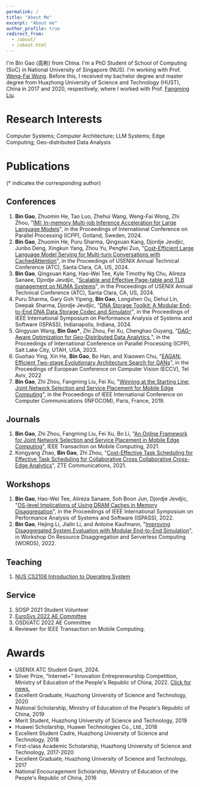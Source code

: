 ```yaml
---
permalink: /
title: "About Me"
excerpt: "About me"
author_profile: true
redirect_from: 
  - /about/
  - /about.html
---
```

I'm Bin Gao (高彬) from China. I'm a PhD Student of School of Computing (SoC) in National University of Singapore (NUS). I'm working with Prof. [Weng-Fai Wong](https://www.comp.nus.edu.sg/~wongwf/). Before this, I received my bachelor degree and master degree from Huazhong University of Science and Technology (HUST), China in 2017 and 2020, respectively, where I worked with Prof. [Fangming Liu](https://fangmingliu.github.io/).  

Research Interests
======
Computer Systems; Computer Architecture; LLM Systems; Edge Computing; Geo-distributed Data Analysis

Publications 
======
(* indicates the corresponding author)

Conferences 
------
1. **Bin Gao**, Zhuomin He, Tao Luo, Zhehui Wang, Weng-Fai Wong, Zhi Zhou, "[IMI: In-memory Multi-job Inference Acceleration for Large Language Models](https://icpp2024.org/)", in the Proceedings of International Conference on Parallel Processing (ICPP), Gotland, Sweden, 2024.
1. **Bin Gao**, Zhuomin He, Puru Sharma, Qingxuan Kang, Djordje Jevdjic, Junbo Deng, Xingkun Yang, Zhou Yu, Pengfei Zuo, "[Cost-Efficient Large Language Model Serving for Multi-turn Conversations with CachedAttention](https://arxiv.org/abs/2403.19708)", in the Proceedings of USENIX Annual Technical Conference (ATC), Santa Clara, CA, US, 2024.
1. **Bin Gao**, Qingxuan Kang, Hao-Wei Tee, Kyle Timothy Ng Chu, Alireza Sanaee, Djordje Jevdjic, "[Scalable and Effective Page-table and TLB management on NUMA Systems](https://arxiv.org/pdf/2401.15558)", in the Proceedings of USENIX Annual Technical Conference (ATC), Santa Clara, CA, US, 2024.
1. Puru Sharma, Gary Goh Yipeng, **Bin Gao**, Longshen Ou, Dehui Lin, Deepak Sharma, Djordje Jevdjic, "[DNA Storage Toolkit: A Modular End-to-End DNA Data Storage Codec and Simulator](https://csbingao.github.io)", in the Proceedings of IEEE International Symposium on Performance Analysis of Systems and Software (ISPASS), Indianapolis, Indiana, 2024.
1. Qingyuan Wang, **Bin Gao\***, Zhi Zhou, Fei Xu, Chenghao Ouyang, "[DAG-Aware Optimization for Geo-Distributed Data Analytics
](https://csbingao.github.io)", in the Proceedings of International Conference on Parallel Processing (ICPP), Salt Lake City, UTAH, USA, 2023.
1. Guohao Ying, Xin He, **Bin Gao**, Bo Han, and Xiaowen Chu, "[EAGAN: Efficient Two-stage Evolutionary Architecture Search for GANs](https://arxiv.org/abs/2111.15097)", in the Proceedings of European Conference on Computer Vision (ECCV), Tel Aviv, 2022
1. **Bin Gao**, Zhi Zhou, Fangming Liu, Fei Xu, "[Winning at the Starting Line: Joint Network Selection and Service Placement for Mobile Edge Computing](https://ieeexplore.ieee.org/abstract/document/8737543)", in the Proceedings of IEEE International Conference on Computer Communications (INFOCOM), Paris, France, 2019.


Journals
------
1. **Bin Gao**, Zhi Zhou, Fangming Liu, Fei Xu, Bo Li, "[An Online Framework for Joint Network Selection and Service Placement in Mobile Edge Computing](https://ieeexplore.ieee.org/abstract/document/9373980/)", IEEE Transaction on Mobile Computing, 2021.
1. Kongyang Zhao, **Bin Gao**, Zhi Zhou, "[Cost-Effective Task Scheduling for Effective Task Scheduling for Collaborative Cross Collaborative Cross-Edge Analytics](https://res-www.zte.com.cn/mediares/magazine/publication/com_en/article/202102/202102003.pdf)", ZTE Communications, 2021.

Workshops
------
1. **Bin Gao**, Hao-Wei Tee, Alireza Sanaee, Soh Boon Jun, Djordje Jevdjic, "[OS-level Implications of Using DRAM Caches in Memory Disaggregation](https://ieeexplore.ieee.org/document/9804595)", in the Proceedings of IEEE International Symposium on Performance Analysis of Systems and Software (ISPASS), 2022.
1. **Bin Gao**, Hejing Li, Jialin Li, and Antoine Kaufmann, "[Improving Disaggregated System Evaluation with Modular End-to-End Simulation](csbingao.github.io)", in Workshop On Resource Disaggregation and Serverless Computing (WORDS), 2022.

Teaching
------
1. [NUS CS2106 Introduction to Operating System](https://nusmods.com/modules/CS2106/introduction-to-operating-systems)

Service
------
1. SOSP 2021 Student Volunteer 
2. [EuroSys 2022 AE Committee](https://sysartifacts.github.io/eurosys2022/organizers)
3. OSDI/ATC 2022 AE Committee
4. Reviewer for IEEE Transaction on Mobile Computing.

Awards
======
- USENIX ATC Student Grant, 2024.
- Silver Prize, "Internet+" Innovation Entrepreneurship Competition, Ministry of Education of the People's Republic of China, 2022. [Click for news.](https://mp.weixin.qq.com/s/CM9UNbcaDsR_I40xeEEjeg)
- Excellent Graduate, Huazhong University of Science and Technology, 2020
- National Scholarship, Ministry of Education of the People's Republic of China, 2019
- Merit Student, Huazhong University of Science and Technology, 2019
- Huawei Scholarship, Huawei Technologies Co., Ltd., 2018 
- Excellent Student Cadre, Huazhong University of Science and Technology, 2018
- First-class Academic Scholarship, Huazhong University of Science and Technology, 2017-2020
- Excellent Graduate, Huazhong University of Science and Technology, 2017
- National Encouragement Scholarship, Ministry of Education of the People's Republic of China, 2016
